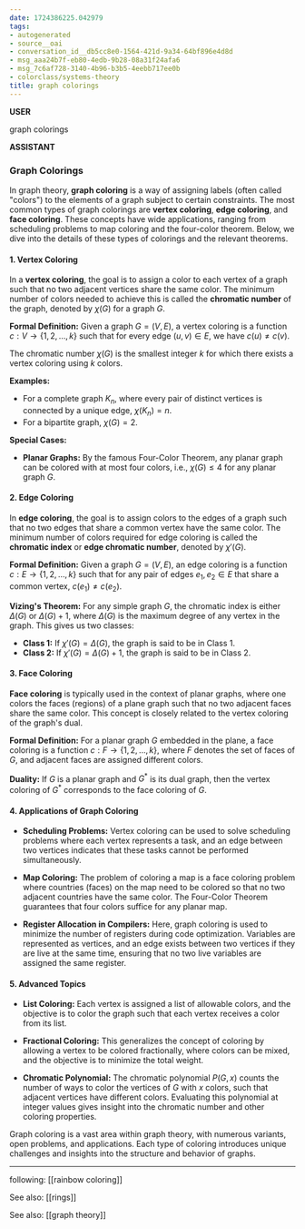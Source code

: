 ```yaml
---
date: 1724386225.042979
tags:
- autogenerated
- source__oai
- conversation_id__db5cc8e0-1564-421d-9a34-64bf896e4d8d
- msg_aaa24b7f-eb80-4edb-9b28-08a31f24afa6
- msg_7c6af728-3140-4b96-b3b5-4eebb717ee0b
- colorclass/systems-theory
title: graph colorings
---
```


**USER**

graph colorings


**ASSISTANT**

### Graph Colorings

In graph theory, **graph coloring** is a way of assigning labels (often called "colors") to the elements of a graph subject to certain constraints. The most common types of graph colorings are **vertex coloring**, **edge coloring**, and **face coloring**. These concepts have wide applications, ranging from scheduling problems to map coloring and the four-color theorem. Below, we dive into the details of these types of colorings and the relevant theorems.

#### 1. **Vertex Coloring**

In a **vertex coloring**, the goal is to assign a color to each vertex of a graph such that no two adjacent vertices share the same color. The minimum number of colors needed to achieve this is called the **chromatic number** of the graph, denoted by $\chi(G)$ for a graph $G$.

**Formal Definition:**
Given a graph $G = (V, E)$, a vertex coloring is a function $c: V \rightarrow \{1, 2, \ldots, k\}$ such that for every edge $(u, v) \in E$, we have $c(u) \neq c(v)$.

The chromatic number $\chi(G)$ is the smallest integer $k$ for which there exists a vertex coloring using $k$ colors.

**Examples:**
- For a complete graph $K_n$, where every pair of distinct vertices is connected by a unique edge, $\chi(K_n) = n$.
- For a bipartite graph, $\chi(G) = 2$.

**Special Cases:**
- **Planar Graphs:** By the famous Four-Color Theorem, any planar graph can be colored with at most four colors, i.e., $\chi(G) \leq 4$ for any planar graph $G$.

#### 2. **Edge Coloring**

In **edge coloring**, the goal is to assign colors to the edges of a graph such that no two edges that share a common vertex have the same color. The minimum number of colors required for edge coloring is called the **chromatic index** or **edge chromatic number**, denoted by $\chi'(G)$.

**Formal Definition:**
Given a graph $G = (V, E)$, an edge coloring is a function $c: E \rightarrow \{1, 2, \ldots, k\}$ such that for any pair of edges $e_1, e_2 \in E$ that share a common vertex, $c(e_1) \neq c(e_2)$.

**Vizing's Theorem:**
For any simple graph $G$, the chromatic index is either $\Delta(G)$ or $\Delta(G) + 1$, where $\Delta(G)$ is the maximum degree of any vertex in the graph. This gives us two classes:
- **Class 1:** If $\chi'(G) = \Delta(G)$, the graph is said to be in Class 1.
- **Class 2:** If $\chi'(G) = \Delta(G) + 1$, the graph is said to be in Class 2.

#### 3. **Face Coloring**

**Face coloring** is typically used in the context of planar graphs, where one colors the faces (regions) of a plane graph such that no two adjacent faces share the same color. This concept is closely related to the vertex coloring of the graph's dual.

**Formal Definition:**
For a planar graph $G$ embedded in the plane, a face coloring is a function $c: F \rightarrow \{1, 2, \ldots, k\}$, where $F$ denotes the set of faces of $G$, and adjacent faces are assigned different colors.

**Duality:**
If $G$ is a planar graph and $G^*$ is its dual graph, then the vertex coloring of $G^*$ corresponds to the face coloring of $G$.

#### 4. **Applications of Graph Coloring**

- **Scheduling Problems:** Vertex coloring can be used to solve scheduling problems where each vertex represents a task, and an edge between two vertices indicates that these tasks cannot be performed simultaneously.
  
- **Map Coloring:** The problem of coloring a map is a face coloring problem where countries (faces) on the map need to be colored so that no two adjacent countries have the same color. The Four-Color Theorem guarantees that four colors suffice for any planar map.

- **Register Allocation in Compilers:** Here, graph coloring is used to minimize the number of registers during code optimization. Variables are represented as vertices, and an edge exists between two vertices if they are live at the same time, ensuring that no two live variables are assigned the same register.

#### 5. **Advanced Topics**

- **List Coloring:** Each vertex is assigned a list of allowable colors, and the objective is to color the graph such that each vertex receives a color from its list.
  
- **Fractional Coloring:** This generalizes the concept of coloring by allowing a vertex to be colored fractionally, where colors can be mixed, and the objective is to minimize the total weight.

- **Chromatic Polynomial:** The chromatic polynomial $P(G, x)$ counts the number of ways to color the vertices of $G$ with $x$ colors, such that adjacent vertices have different colors. Evaluating this polynomial at integer values gives insight into the chromatic number and other coloring properties.

Graph coloring is a vast area within graph theory, with numerous variants, open problems, and applications. Each type of coloring introduces unique challenges and insights into the structure and behavior of graphs.


---


following: [[rainbow coloring]]

See also: [[rings]]


See also: [[graph theory]]